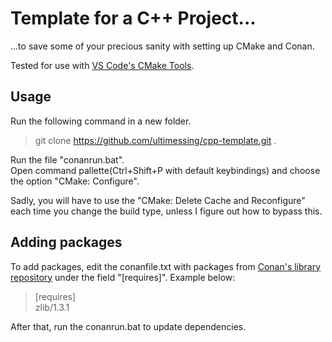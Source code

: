 # Template for a C++ Project...
...to save some of your precious sanity with setting up CMake and Conan.

Tested for use with [VS Code's CMake Tools](https://marketplace.visualstudio.com/items?itemName=ms-vscode.cmake-tools).

## Usage

Run the following command in a new folder.
>git clone https://github.com/ultimessing/cpp-template.git .  

Run the file "conanrun.bat".  
Open command pallette(Ctrl+Shift+P with default keybindings) and choose the option "CMake: Configure".  

Sadly, you will have to use the "CMake: Delete Cache and Reconfigure" each time you change the build type, unless I figure out how to bypass this. 


## Adding packages
To add packages, edit the conanfile.txt with packages from [Conan's library repository](https://conan.io/center) under the field "[requires]".
Example below:
>[requires]  
>zlib/1.3.1

After that, run the conanrun.bat to update dependencies.

